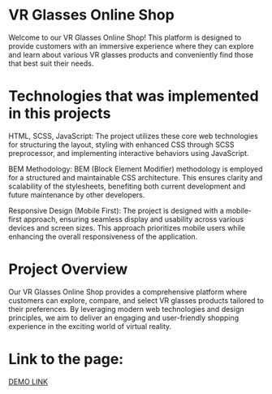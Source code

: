 # VR Glasses Online Shop

Welcome to our VR Glasses Online Shop! This platform is designed to provide customers with an immersive experience where they can explore and learn about various VR glasses products and conveniently find those that best suit their needs.

# Technologies that was implemented in this projects
HTML, SCSS, JavaScript: The project utilizes these core web technologies for structuring the layout, styling with enhanced CSS through SCSS preprocessor, and implementing interactive behaviors using JavaScript.

BEM Methodology: BEM (Block Element Modifier) methodology is employed for a structured and maintainable CSS architecture. This ensures clarity and scalability of the stylesheets, benefiting both current development and future maintenance by other developers.

Responsive Design (Mobile First): The project is designed with a mobile-first approach, ensuring seamless display and usability across various devices and screen sizes. This approach prioritizes mobile users while enhancing the overall responsiveness of the application.

# Project Overview
Our VR Glasses Online Shop provides a comprehensive platform where customers can explore, compare, and select VR glasses products tailored to their preferences. By leveraging modern web technologies and design principles, we aim to deliver an engaging and user-friendly shopping experience in the exciting world of virtual reality.
# Link to the page:

[DEMO LINK]()

